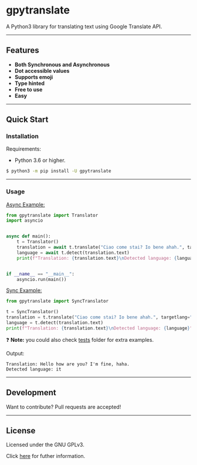 # gpytranslate
A Python3 library for translating text using Google Translate API.

----
## Features
 - **Both Synchronous and Asynchronous**
 - **Dot accessible values**
 - **Supports emoji**
 - **Type hinted**
 - **Free to use**
 - **Easy**

----
## Quick Start

### Installation
Requirements:
- Python 3.6 or higher.


```bash
$ python3 -m pip install -U gpytranslate
```
----
### Usage

[Async Example:](https://github.com/DavideGalilei/gpytranslate/blob/master/examples/async/example.py)
```python
from gpytranslate import Translator
import asyncio


async def main():
    t = Translator()
    translation = await t.translate("Ciao come stai? Io bene ahah.", targetlang="en")
    language = await t.detect(translation.text)
    print(f"Translation: {translation.text}\nDetected language: {language}")


if __name__ == "__main__":
    asyncio.run(main())
```

[Sync Example:](https://github.com/DavideGalilei/gpytranslate/blob/master/examples/sync/example.py)
```python
from gpytranslate import SyncTranslator

t = SyncTranslator()
translation = t.translate("Ciao come stai? Io bene ahah.", targetlang="en")
language = t.detect(translation.text)
print(f"Translation: {translation.text}\nDetected language: {language}")
```
❓ **Note:** you could also check [tests](https://github.com/DavideGalilei/gpytranslate/tree/master/tests) folder for extra examples.

Output:
```
Translation: Hello how are you? I'm fine, haha.
Detected language: it
```
----
## Development
Want to contribute? Pull requests are accepted!

----
## License
Licensed under the GNU GPLv3.

Click [here](https://github.com/DavideGalilei/gpytranslate/blob/master/LICENSE) for futher information.
